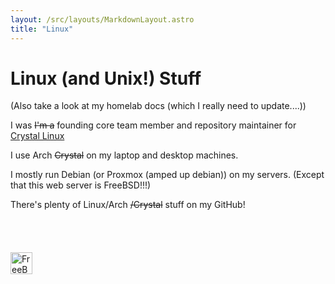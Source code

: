 ```yaml
---
layout: /src/layouts/MarkdownLayout.astro
title: "Linux"
---
```

# Linux (and Unix!) Stuff

(Also take a look at my homelab docs (which I really need to update....))

I was ~~I'm a~~ founding core team member and repository maintainer for [Crystal Linux](https://getcryst.al)

I use Arch ~~Crystal~~ on my laptop and desktop machines.

I mostly run Debian (or Proxmox (amped up debian)) on my servers. (Except that this web server is FreeBSD!!!)

There's plenty of Linux/Arch ~~/Crystal~~ stuff on my GitHub!
<br/><br/><br/><br/><br/>
<a target="_blank" href="https://www.freebsd.org/"><img src="/images/fbsd-banner1.gif" alt="FreeBSD Banner" height="35" /></a>
